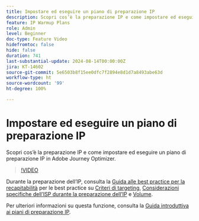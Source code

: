 ```yaml
---
title: Impostare ed eseguire un piano di preparazione IP
description: Scopri cos’è la preparazione IP e come impostare ed eseguire un piano di preparazione IP in Adobe Journey Optimizer.
feature: IP Warmup Plans
role: Admin
level: Beginner
doc-type: Feature Video
hidefromtoc: false
hide: false
duration: 741
last-substantial-update: 2024-08-14T00:00:00Z
jira: KT-14602
source-git-commit: 5e6503b8f15ee0dfc7f2894e8d1d7a8493abe63d
workflow-type: ht
source-wordcount: '99'
ht-degree: 100%

---
```



# Impostare ed eseguire un piano di preparazione IP

Scopri cos’è la preparazione IP e come impostare ed eseguire un piano di preparazione IP in Adobe Journey Optimizer.

>[!VIDEO](https://video.tv.adobe.com/v/3453848/?learn=on&captions=ita)

Durante la preparazione dell’IP, consulta la [Guida alle best practice per la recapitabilità](https://experienceleague.adobe.com/it/docs/deliverability-learn/deliverability-best-practice-guide/introduction) per le best practice su [Criteri di targeting](https://experienceleague.adobe.com/it/docs/deliverability-learn/deliverability-best-practice-guide/transition-process/targeting-criteria), [Considerazioni specifiche dell’ISP durante la preparazione dell’IP](https://experienceleague.adobe.com/it/docs/deliverability-learn/deliverability-best-practice-guide/transition-process/isp-specific-considerations-during-ip-warming) e [Volume](https://experienceleague.adobe.com/it/docs/deliverability-learn/deliverability-best-practice-guide/transition-process/volume).

Per ulteriori informazioni su questa funzione, consulta la [Guida introduttiva ai piani di preparazione IP](https://experienceleague.adobe.com/it/docs/journey-optimizer/using/configuration/implement-ip-warmup-plan/ip-warmup-gs).
